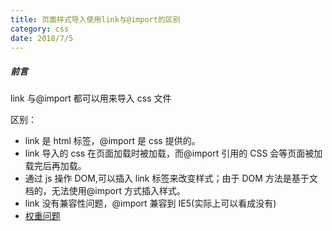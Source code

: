 ```yaml
---
title: 页面样式导入使用link与@import的区别
category: css
date: 2018/7/5
---
```


##### 前言

link 与@import 都可以用来导入 css 文件

区别：

-   link 是 html 标签，@import 是 css 提供的。
-   link 导入的 css 在页面加载时被加载，而@import 引用的 CSS 会等页面被加载完后再加载。
-   通过 js 操作 DOM,可以插入 link 标签来改变样式；由于 DOM 方法是基于文档的，无法使用@import 方式插入样式。
-   link 没有兼容性问题，@import 兼容到 IE5(实际上可以看成没有)
-   [权重问题](https://www.cnblogs.com/my--sunshine/p/6872224.html)
